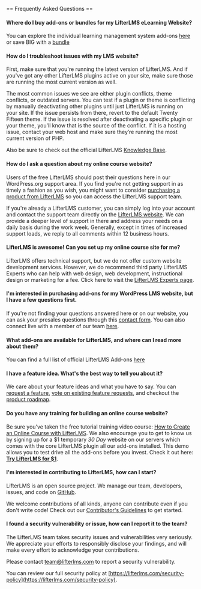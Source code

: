 == Frequently Asked Questions ==

#### Where do I buy add-ons or bundles for my LifterLMS eLearning Website?

You can explore the individual learning management system add-ons [here](https://lifterlms.com/store/?utm_source=LifterLMS%20Plugin&utm_medium=README&utm_campaign=Readme%20to%20Sale) or save BIG with a [bundle](https://lifterlms.com/product-category/bundles/?utm_source=LifterLMS%20Plugin&utm_medium=README&utm_campaign=Readme%20to%20Sale)


#### How do I troubleshoot issues with my LMS website?

First, make sure that you're running the latest version of LifterLMS. And if you've got any other LifterLMS plugins active on your site, make sure those are running the most current version as well.

The most common issues we see are either plugin conflicts, theme conflicts, or outdated servers. You can test if a plugin or theme is conflicting by manually deactivating other plugins until just LifterLMS is running on your site. If the issue persists from there, revert to the default Twenty Fifteen theme. If the issue is resolved after deactivating a specific plugin or your theme, you'll know that is the source of the conflict. If it is a hosting issue, contact your web host and make sure they’re running the most current version of PHP.

Also be sure to check out the official LifterLMS [Knowledge Base](https://lifterlms.com/docs/?utm_source=LifterLMS%20Plugin&utm_medium=README&utm_campaign=Readme%20to%20Sale).


#### How do I ask a question about my online course website?

Users of the free LifterLMS should post their questions here in our WordPress.org support area. If you find you're not getting support in as timely a fashion as you wish, you might want to consider [purchasing a product from LifterLMS](https://lifterlms.com/pricing/?utm_source=LifterLMS%20Plugin&utm_medium=README&utm_campaign=Readme%20to%20Sale) so you can access the LifterLMS support team.

If you're already a LifterLMS customer, you can simply log into your account and contact the support team directly on the [LifterLMS website](https://lifterlms.com/my-account/?utm_source=LifterLMS%20Plugin&utm_medium=README&utm_campaign=Readme%20to%20Sale). We can provide a deeper level of support in there and address your needs on a daily basis during the work week. Generally, except in times of increased support loads, we reply to all comments within 12 business hours.


#### LifterLMS is awesome! Can you set up my online course site for me?

LifterLMS offers technical support, but we do not offer custom website development services. However, we do recommend third party LifterLMS Experts who can help with web design, web development, instructional design or marketing for a fee.  Click here to visit the [LifterLMS Experts page](https://lifterlms.com/experts/?utm_source=LifterLMS%20Plugin&utm_medium=README&utm_campaign=Readme%20to%20Sale).


#### I'm interested in purchasing add-ons for my WordPress LMS website, but I have a few questions first.

If you're not finding your questions answered here or on our website, you can ask your presales questions through this [contact form](https://lifterlms.com/contact/?utm_source=LifterLMS%20Plugin&utm_medium=README&utm_campaign=Readme%20to%20Sale). You can also connect live with a member of our team [here](https://lifterlms.com/contact/?utm_source=LifterLMS%20Plugin&utm_medium=README&utm_campaign=Readme%20to%20Sale).


#### What add-ons are available for LifterLMS, and where can I read more about them?

You can find a full list of official LifterLMS Add-ons [here](https://lifterlms.com/store/?utm_source=LifterLMS%20Plugin&utm_medium=README&utm_campaign=Readme%20to%20Sale)


#### I have a feature idea. What's the best way to tell you about it?

We care about your feature ideas and what you have to say. You can [request a feature](https://lifterlms.com/contact/?utm_source=LifterLMS%20Plugin&utm_medium=README&utm_campaign=Readme%20to%20Sale), [vote on existing feature requests](?utm_source=LifterLMS%20Plugin&utm_medium=README&utm_campaign=Readme%20to%20Sale), and checkout the [product roadmap](https://lifterlms.com/roadmap/?utm_source=LifterLMS%20Plugin&utm_medium=README&utm_campaign=Readme%20to%20Sale).


#### Do you have any training for building an online course website?

Be sure you’ve taken the free tutorial training video course: [How to Create an Online Course with LifterLMS](http://demo.lifterlms.com/course/how-to-build-a-learning-management-system-with-lifterlms/?utm_source=LifterLMS%20Plugin&utm_medium=README&utm_campaign=Readme%20to%20Sale). We also encourage you to get to know us by signing up for a $1 temporary _30 Day_ website on our servers which comes with the core LifterLMS plugin all our add-ons installed. This demo allows you to test drive all the add-ons before you invest. Check it out here: **[Try LifterLMS for $1](https://lifterlms.com/product/try/?utm_source=LifterLMS%20Plugin&utm_medium=README&utm_campaign=Readme%20to%20Sale)**.


#### I'm interested in contributing to LifterLMS, how can I start?

LifterLMS is an open source project. We manage our team, developers, issues, and code on [GitHub](https://github.com/gocodebox/lifterlms/).

We welcome contributions of all kinds, anyone can contribute even if you don't write code! Check out our [Contributor's Guidelines](https://github.com/gocodebox/lifterlms/blob/master/.github/CONTRIBUTING.md) to get started.


#### I found a security vulnerability or issue, how can I report it to the team?

The LifterLMS team takes security issues and vulnerabilities very seriously. We appreciate your efforts to responsibly disclose your findings, and will make every effort to acknowledge your contributions.

Please contact team@lifterlms.com to report a security vulnerability.

You can review our full security policy at [https://lifterlms.com/security-policy](https://lifterlms.com/security-policy).
